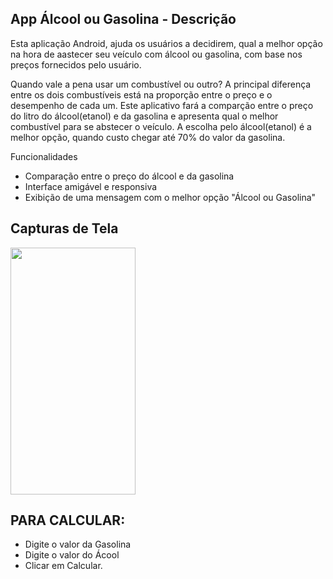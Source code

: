 ## App Álcool ou Gasolina - Descrição
Esta aplicação Android, ajuda os usuários a decidirem, qual a melhor opção na hora de aastecer seu veículo
com álcool ou gasolina, com base nos preços fornecidos pelo usuário.

Quando vale a pena usar um combustível ou outro?
A principal diferença entre os dois combustíveis está na proporção entre o preço e o desempenho de cada um.
Este aplicativo fará a comparção entre o preço do litro do álcool(etanol) e da gasolina e apresenta qual o
melhor combustível para se abstecer o veículo. A escolha pelo álcool(etanol) é a melhor opção, quando custo
chegar até 70% do valor da gasolina.

Funcionalidades
- Comparação entre o preço do álcool e da gasolina
- Interface amigável e responsiva
- Exibição de uma mensagem com o melhor opção "Álcool ou Gasolina"

## Capturas de Tela
<img src="https://github.com/CelsoLuiz73/Imagens/assets/42788520/d670e55d-a4d6-4402-aef4-ac9dd4977f3f)" width="200" height="395">

## PARA CALCULAR: 
- Digite o valor da Gasolina 
- Digite o valor do Ácool
- Clicar em Calcular.
